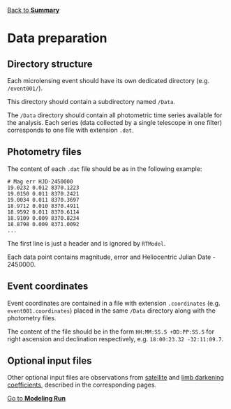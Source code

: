 [Back to **Summary**](README.md)

# Data preparation

## Directory structure

Each microlensing event should have its own dedicated directory (e.g. `/event001/`). 

This directory should contain a subdirectory named `/Data`.

The `/Data` directory should contain all photometric time series available for the analysis. Each series (data collected by a single telescope in one filter) corresponds to one file with extension  `.dat`.

## Photometry files

The content of each `.dat` file should be as in the following example:

```
# Mag err HJD-2450000
19.0232 0.012 8370.1223
19.0150 0.011 8370.2421
19.0034 0.011 8370.3697
18.9712 0.010 8370.4911
18.9592 0.011 8370.6114
18.9109 0.009 8370.8234
18.8798 0.009 8371.0092
...

```

The first line is just a header and is ignored by `RTModel`.

Each data point contains magnitude, error and Heliocentric Julian Date - 2450000.

## Event coordinates

Event coordinates are contained in a file with extension `.coordinates` (e.g. `event001.coordinates`) placed in the same `/Data` directory along with the photometry files.

The content of the file should be in the form `HH:MM:SS.S +DD:PP:SS.S` for right ascension and declination respectively, e.g. `18:00:23.32 -32:11:09.7`.

## Optional input files

Other optional input files are observations from [satellite](Satellite.md) and [limb darkening coefficients](LimbDarkening.md), described in the corresponding pages.

[Go to **Modeling Run**](ModelingRun.md)
